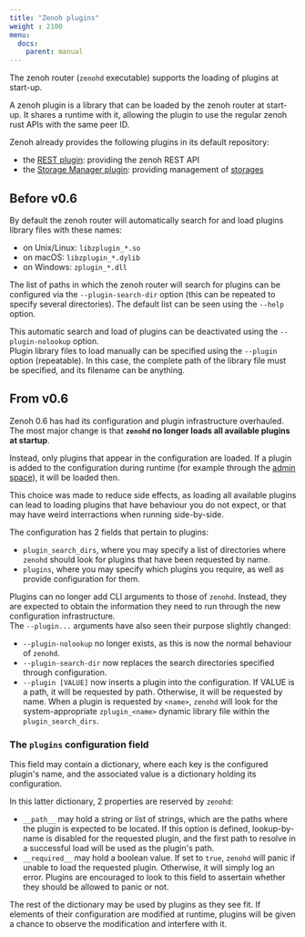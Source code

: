 ```yaml
---
title: "Zenoh plugins"
weight : 2100
menu:
  docs:
    parent: manual
---
```


The zenoh router (`zenohd` executable) supports the loading of plugins at start-up.

A zenoh plugin is a library that can be loaded by the zenoh router at start-up. It shares a runtime with it, allowing the plugin to use the regular zenoh rust APIs with the same peer ID.

Zenoh already provides the following plugins in its default repository:
 - the [REST plugin](../plugin-http): providing the zenoh REST API
 - the [Storage Manager plugin](../plugin-storage-manager): providing management of [storages](../abstractions#storage)

## Before v0.6
By default the zenoh router will automatically search for and load plugins library files with these names:
 - on Unix/Linux: `libzplugin_*.so`
 - on macOS: `libzplugin_*.dylib`
 - on Windows: `zplugin_*.dll`

The list of paths in which the zenoh router will search for plugins can be configured via the `--plugin-search-dir` option (this can be repeated to specify several directories). The default list can be seen using the `--help` option.

This automatic search and load of plugins can be deactivated using the `--plugin-nolookup` option.  
Plugin library files to load manually can be specified using the `--plugin` option (repeatable). In this case, the complete path of the library file must be specified, and its filename can be anything.

## From v0.6 
Zenoh 0.6 has had its configuration and plugin infrastructure overhauled. The most major change is that **`zenohd` no longer loads all available plugins at startup**.

Instead, only plugins that appear in the configuration are loaded. If a plugin is added to the configuration during runtime (for example through the [admin space](../abstractions#admin-space)), it will be loaded then.

This choice was made to reduce side effects, as loading all available plugins can lead to loading plugins that have behaviour you do not expect, or that may have weird interractions when running side-by-side.

The configuration has 2 fields that pertain to plugins:
* `plugin_search_dirs`, where you may specify a list of directories where `zenohd` should look for plugins that have been requested by name.
* `plugins`, where you may specify which plugins you require, as well as provide configuration for them.

Plugins can no longer add CLI arguments to those of `zenohd`. Instead, they are expected to obtain the information they need to run through the new configuration infrastructure.  
The `--plugin...` arguments have also seen their purpose slightly changed:
* `--plugin-nolookup` no longer exists, as this is now the normal behaviour of `zenohd`.
* `--plugin-search-dir` now replaces the search directories specified through configuration.
* `--plugin [VALUE]` now inserts a plugin into the configuration. If VALUE is a path, it will be requested by path. Otherwise, it will be requested by name. When a plugin is requested by `<name>`, `zenohd` will look for the system-appropriate `zplugin_<name>` dynamic library file within the `plugin_search_dirs`.

### The `plugins` configuration field
This field may contain a dictionary, where each key is the configured plugin's name, and the associated value is a dictionary holding its configuration.

In this latter dictionary, 2 properties are reserved by `zenohd`:
* `__path__` may hold a string or list of strings, which are the paths where the plugin is expected to be located. If this option is defined, lookup-by-name is disabled for the requested plugin, and the first path to resolve in a successful load will be used as the plugin's path.
* `__required__` may hold a boolean value. If set to `true`, `zenohd` will panic if unable to load the requested plugin. Otherwise, it will simply log an error. Plugins are encouraged to look to this field to assertain whether they should be allowed to panic or not.

The rest of the dictionary may be used by plugins as they see fit. If elements of their configuration are modified at runtime, plugins will be given a chance to observe the modification and interfere with it.